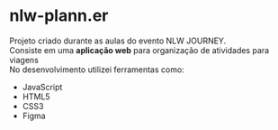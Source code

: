 # nlw-plann.er
 Projeto criado durante as aulas do evento NLW JOURNEY. <br>
 Consiste em uma **aplicação web** para organização de atividades para viagens <br>
 No desenvolvimento utilizei ferramentas como: <br>
 - JavaScript
 - HTML5
 - CSS3
 - Figma
